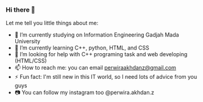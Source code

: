 ### Hi there 👋
Let me tell you little things about me:
- 🔭 I’m currently studying on Information Engineering Gadjah Mada University
- 🌱 I’m currently learning C++, python, HTML, and CSS
- 🤔 I’m looking for help with C++ programing task and web developing (HTML/CSS)
- 📫 How to reach me: you can email perwiraakhdanz@gmail.com
- ⚡ Fun fact: I'm still new in this IT world, so I need lots of advice from you guys
- 📷 You can follow my instagram too @perwira.akhdan.z
